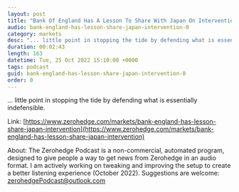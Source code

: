 ```yaml
---
layout: post
title: "Bank Of England Has A Lesson To Share With Japan On Intervention"
audio: bank-england-has-lesson-share-japan-intervention-0
category: markets
desc: "... little point in stopping the tide by defending what is essentially indefensible."
duration: 00:02:43
length: 163
datetime: Tue, 25 Oct 2022 15:10:00 +0000
tags: podcast
guid: bank-england-has-lesson-share-japan-intervention-0
order: 0
---
```

... little point in stopping the tide by defending what is essentially indefensible.

Link: [https://www.zerohedge.com/markets/bank-england-has-lesson-share-japan-intervention](https://www.zerohedge.com/markets/bank-england-has-lesson-share-japan-intervention)

About: The Zerohedge Podcast is a non-commercial, automated program, designed to give people a way to get news from Zerohedge in an audio format.  I am actively working on tweaking and improving the setup to create a better listening experience (October 2022).  Suggestions are welcome: [zerohedgePodcast@outlook.com](mailto:zerohedgePodcast@outlook.com)